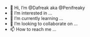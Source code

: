 - 👋 Hi, I’m @Dafreak aka @Penifreaky
- 👀 I’m interested in ...
- 🌱 I’m currently learning ...
- 💞️ I’m looking to collaborate on ...
- 📫 How to reach me ...

<!---
penifreaky/penifreaky is a ✨ special ✨ repository because its `README.md` (this file) appears on your GitHub profile.
You can click the Preview link to take a look at your changes.
--->
